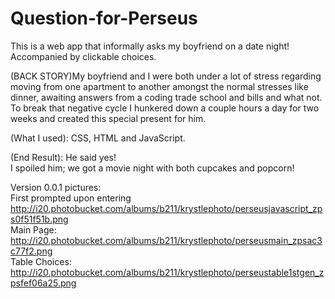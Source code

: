 Question-for-Perseus
====================
This is a web app that informally asks my boyfriend on a date night!
Accompanied by clickable choices.

(BACK STORY)My boyfriend and I were both under a lot of stress regarding 
moving from one apartment to another amongst the normal stresses like dinner, 
awaiting answers from a coding trade school and bills and what not. 
To break that negative cycle I hunkered down a couple
hours a day for two weeks and created this special present for him.

(What I used): CSS, HTML and JavaScript. <br>

(End Result): He said yes!<br>
I spoiled him; we got a movie night with both cupcakes and popcorn!<br>

Version 0.0.1 pictures:<br>
First prompted upon entering<br>
http://i20.photobucket.com/albums/b211/krystlephoto/perseusjavascript_zps0f51f51b.png<br>
Main Page:<br>
http://i20.photobucket.com/albums/b211/krystlephoto/perseusmain_zpsac3c77f2.png<br>
Table Choices:<br>
http://i20.photobucket.com/albums/b211/krystlephoto/perseustable1stgen_zpsfef06a25.png<br>
